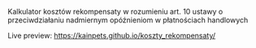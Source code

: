 Kalkulator kosztów rekompensaty w rozumieniu art. 10 ustawy o przeciwdziałaniu nadmiernym opóźnieniom w płatnościach handlowych

Live preview: https://kainpets.github.io/koszty_rekompensaty/

